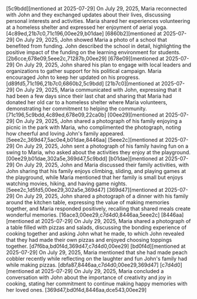 [5c9bdd][mentioned at 2025-07-29] On July 29, 2025, Maria reconnected with John and they exchanged updates about their lives, discussing personal interests and activities. Maria shared her experiences volunteering at a homeless shelter and expressed her enjoyment of aerial yoga. [4c89ed,21b7c0,71c196,00ee29,b01dae]
[6860b2][mentioned at 2025-07-29] On July 29, 2025, John showed Maria a photo of a school that benefited from funding. John described the school in detail, highlighting the positive impact of the funding on the learning environment for students. [2b6cce,678e09,5eee2c,71287b,00ee29]
[678e09][mentioned at 2025-07-29] On July 29, 2025, John shared his plan to engage with local leaders and organizations to gather support for his political campaign. Maria encouraged John to keep her updated on his progress. [d89fd5,71c196,21b7c0,6860b2,5c9bdd]
[21b7c0][mentioned at 2025-07-29] On July 29, 2025, Maria communicated with John, expressing that it had been a few days since their last chat and sharing that Maria had donated her old car to a homeless shelter where Maria volunteers, demonstrating her commitment to helping the community. [71c196,5c9bdd,4c89ed,678e09,22ca0b]
[00ee29][mentioned at 2025-07-29] On July 29, 2025, John shared a photograph of his family enjoying a picnic in the park with Maria, who complimented the photograph, noting how cheerful and loving John's family appeared. [5eee2c,369d47,5ac0e4,b01dae,8446aa]
[5eee2c][mentioned at 2025-07-29] On July 29, 2025, John sent a photograph of his family having fun on a swing to Maria, who asked about the activities they enjoy at the playground. [00ee29,b01dae,302a5e,369d47,5c9bdd]
[b01dae][mentioned at 2025-07-29] On July 29, 2025, John and Maria discussed their family activities, with John sharing that his family enjoys climbing, sliding, and playing games at the playground, while Maria mentioned that her family is small but enjoys watching movies, hiking, and having game nights. [5eee2c,1d5fd5,00ee29,302a5e,369d47]
[369d47][mentioned at 2025-07-29] On July 29, 2025, John shared a photograph of a dinner with his family around the kitchen table, expressing the value of making memories together, and Maria responded positively, recalling that shared meals create wonderful memories. [16ace3,00ee29,c7d4d0,8446aa,5eee2c]
[8446aa][mentioned at 2025-07-29] On July 29, 2025, Maria shared a photograph of a table filled with pizzas and salads, discussing the bonding experience of cooking together and asking John what he made, to which John revealed that they had made their own pizzas and enjoyed choosing toppings together. [d7f6ba,bd0f4d,369d47,c7d4d0,00ee29]
[bd0f4d][mentioned at 2025-07-29] On July 29, 2025, Maria mentioned that she had made peach cobbler recently while reflecting on the laughter and fun John's family had while making pizzas. [dbfa87,8446aa,c7d4d0,00ee29,369d47]
[c7d4d0][mentioned at 2025-07-29] On July 29, 2025, Maria concluded a conversation with John about the importance of creativity and joy in cooking, stating her commitment to continue making happy memories with her loved ones. [369d47,bd0f4d,8446aa,dce543,00ee29]